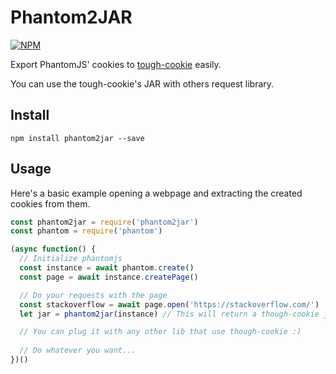 # Phantom2JAR

[![NPM](https://nodei.co/npm/phantom2jar.png)](https://nodei.co/npm/phantom2jar/)

Export PhantomJS' cookies to [tough-cookie](https://www.npmjs.com/package/tough-cookie) easily.

You can use the tough-cookie's JAR with others request library. 

## Install

`npm install phantom2jar --save`

## Usage

Here's a basic example opening a webpage and extracting the created cookies from them.

```javascript
const phantom2jar = require('phantom2jar')
const phantom = require('phantom')

(async function() {
  // Initialize phantomjs
  const instance = await phantom.create()
  const page = await instance.createPage()

  // Do your requests with the page
  const stackoverflow = await page.open('https://stackoverflow.com/')
  let jar = phantom2jar(instance) // This will return a though-cookie jar

  // You can plug it with any other lib that use though-cookie :)
  
  // Do whatever you want...
})()
```
